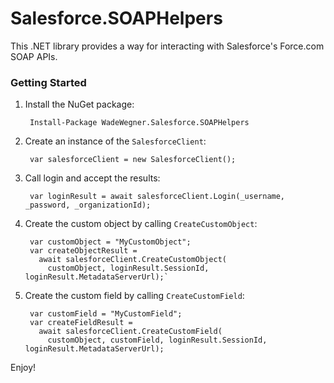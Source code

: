 # Salesforce.SOAPHelpers

This .NET library provides a way for interacting with Salesforce's Force.com SOAP APIs.

### Getting Started

1. Install the NuGet package:

        Install-Package WadeWegner.Salesforce.SOAPHelpers
        
2. Create an instance of the `SalesforceClient`:

        var salesforceClient = new SalesforceClient();

3. Call login and accept the results:

        var loginResult = await salesforceClient.Login(_username, _password, _organizationId);

3. Create the custom object by calling `CreateCustomObject`:

        var customObject = "MyCustomObject";
        var createObjectResult =
          await salesforceClient.CreateCustomObject(
            customObject, loginResult.SessionId, loginResult.MetadataServerUrl);`

4. Create the custom field by calling `CreateCustomField`:

        var customField = "MyCustomField";
        var createFieldResult =
          await salesforceClient.CreateCustomField(
            customObject, customField, loginResult.SessionId, loginResult.MetadataServerUrl);

Enjoy!
